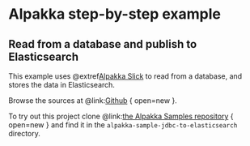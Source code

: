 # Alpakka step-by-step example

## Read from a database and publish to Elasticsearch

This example uses @extref[Alpakka Slick](alpakka:slick.html) to read from a database, and stores the data in Elasticsearch.

Browse the sources at @link:[Github](https://github.com/akka/alpakka-samples/tree/master/alpakka-sample-jdbc-to-elasticsearch) { open=new }.

To try out this project clone @link:[the Alpakka Samples repository](https://github.com/akka/alpakka-samples) { open=new } and find it in the `alpakka-sample-jdbc-to-elasticsearch` directory.
